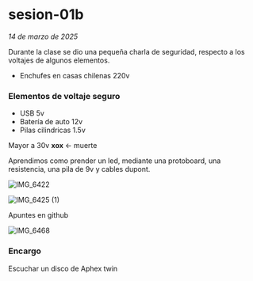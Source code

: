 # sesion-01b
*14 de marzo de 2025*

Durante la clase se dio una pequeña charla de seguridad, respecto a los voltajes de algunos elementos.

* Enchufes en casas chilenas 220v

### Elementos de voltaje seguro 

* USB 5v 
* Batería de auto 12v 
* Pilas cilindricas 1.5v

Mayor a 30v **xox** <- muerte

Aprendimos como prender un led, mediante una protoboard, una resistencia, una pila de 9v y cables dupont.

![IMG_6422](https://github.com/user-attachments/assets/f8667ae7-16f5-4199-b6ef-13cd6361aa8c)

![IMG_6425 (1)](https://github.com/user-attachments/assets/d3952e97-e98b-4ec7-b5d4-0cedad76eb7d)

Apuntes en github

![IMG_6468](https://github.com/user-attachments/assets/a3b1b05d-7485-47a9-b6af-b9e6efb1b293)


### Encargo 

Escuchar un disco de Aphex twin
